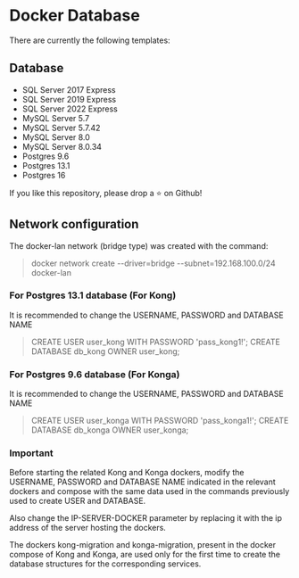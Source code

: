 # Docker Database
There are currently the following templates:

## Database
- SQL Server 2017 Express
- SQL Server 2019 Express
- SQL Server 2022 Express
- MySQL Server 5.7
- MySQL Server 5.7.42
- MySQL Server 8.0
- MySQL Server 8.0.34
- Postgres 9.6
- Postgres 13.1
- Postgres 16

If you like this repository, please drop a ⭐ on Github!

## Network configuration
The docker-lan network (bridge type) was created with the command: 

> docker network create --driver=bridge --subnet=192.168.100.0/24 docker-lan

### For Postgres 13.1 database (For Kong) 
It is recommended to change the USERNAME, PASSWORD and DATABASE NAME

> CREATE USER user_kong WITH PASSWORD 'pass_kong1!';
> CREATE DATABASE db_kong OWNER user_kong;

### For Postgres 9.6 database (For Konga) 
It is recommended to change the USERNAME, PASSWORD and DATABASE NAME

> CREATE USER user_konga WITH PASSWORD 'pass_konga1!';
> CREATE DATABASE db_konga OWNER user_konga;

### Important
Before starting the related Kong and Konga dockers, modify the USERNAME, PASSWORD and DATABASE NAME indicated in the relevant dockers and compose with the same data used in the commands previously used to create USER and DATABASE. 

Also change the IP-SERVER-DOCKER parameter by replacing it with the ip address of the server hosting the dockers. 

The dockers kong-migration and konga-migration, present in the docker compose of Kong and Konga, are used only for the first time to create the database structures for the corresponding services.
